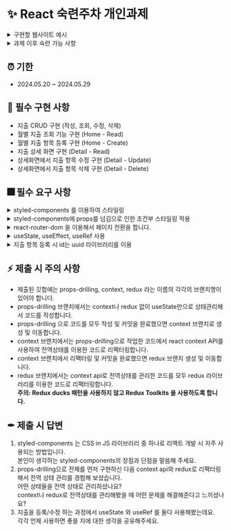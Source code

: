 # ✨ React 숙련주차 개인과제

<details>
  <summary>구현할 웹사이트 예시</summary>
  <br/>
  <ul>
    <li>홈 화면</li>
    <br/>
    <img width="800" alt="홈화면" src="https://github.com/butterbeetle/sparta-account-book/assets/50831567/fb8b9e29-a6c5-4a22-a2fd-e0528899b25a"> 
    <br/>
    <br/>
    <li>상세 화면</li>
    <br/>
    <img width="800" alt="상세화면" src="https://github.com/butterbeetle/sparta-account-book/assets/50831567/a81a26b8-9536-4daa-81e2-1397410ac064">
    <br/>
  </ul>
</details>
<details>
  <summary>과제 이후 숙련 가능 사항</summary>
  <div>
    <ul>
      <li>react-router-dom 을 활용한 페이지 이동처리</li>
      <li>styled-component 를 이용한 스타일링 적용</li>
      <li>context api 를 이용한 전역 상태 관리</li>
      <li>redux 를 이용한 전역 상태 관리</li>
    </ul>
  </div>
</details>

## ⏰ 기한
- 2024.05.20 ~ 2024.05.29

## 🎇 필수 구현 사항
- 지출 CRUD 구현 (작성, 조회, 수정, 삭제)
- 월별 지출 조회 기능 구현 (Home - Read)
- 월별 지출 항목 등록 구현 (Home - Create)
- 지출 상세 화면 구현 (Detail - Read)
- 상세화면에서 지출 항목 수정 구현 (Detail - Update)
- 상세화면에서 지출 항목 삭제 구현 (Detail - Delete)

## 🎆 필수 요구 사항

<details>
  <summary>styled-components 를 이용하여 스타일링</summary>
  <div>
    <ul>
      <li>인라인 스타일링이나 일반 css 파일을 이용한 스타일링 방식 지양 (이번 과제 한정)</li>
      <li>모든 태그를 styled-components 화 할 필요는 없으나 스타일링이 들어가는 경우는 styled-components 화 할 것</li>
    </ul>
</details>
    
<details>
  <summary>styled-components에 props를 넘김으로 인한 조건부 스타일링 적용</summary>
  <div>
    <ul>
      <li>월 선택 탭에 적용해 보세요</li>
    </ul>
</details>
    
<details>
  <summary>react-router-dom 을 이용해서 페이지 전환을 합니다.</summary>
  <div>
    <ul>
      <li>지출을 수정하기 위한 페이지 이동 시에 사용해주세요.</li>
    </ul>
</details>
    
<details>
  <summary>useState, useEffect, useRef 사용</summary>
  <div>
    <ul>
      <li>과제 안내 순서에 각각 어디에서 사용되면 좋을지 가이드를 드렸습니다. 해당 부분에서 위의 기능들을 각각 사용해주세요</li>
    </ul>
</details>
    
<details>
  <summary>지출 항목 등록 시 id는 uuid 라이브러리를 이용 </summary>
  <div>
    <ul>
      <li>(npm i uuid) or (yarn add uuid)</li>
    </ul>
</details>

## ⚡ 제출 시 주의 사항
- 제출된 깃헙에는 props-drilling, context, redux 라는 이름의 각각의 브랜치명이 있어야 합니다.
- props-drilling 브랜치에서는 context나 redux 없이 useState만으로 상태관리해서 코드를 작성합니다.
- props-drilling 으로 코드를 모두 작성 및 커밋을 완료했으면 context 브랜치로 생성 및 이동합니다.
- context 브랜치에서는 props-drilling으로 작업한 코드에서 react context API를 사용하여 전역상태를 이용한 코드로 리팩터링합니다.
- context 브랜치에서 리팩터링 및 커밋을 완료했으면 redux 브랜치 생성 및 이동합니다.
- redux 브랜치에서는 context api로 전역상태를 관리한 코드를 모두 redux 라이브러리를 이용한 코드로 리팩터링합니다.<br/>
  **주의: Redux ducks 패턴을 사용하지 않고 Redux Toolkits 을 사용하도록 합니다.**

## ✒ 제출 시 답변
1. styled-components 는 CSS in JS 라이브러리 중 하나로 리액트 개발 시 자주 사용되는 방법입니다. <br/>본인이 생각하는 styled-components의 장점과 단점을 말씀해 주세요.
2. props-drilling으로 전체를 먼저 구현하신 다음 context api와 redux로 리팩터링해서 전역 상태 관리를 경험해 보셨습니다. <br/>어떤 상태들을 전역 상태로 관리하셨나요? <br/>context나 redux로 전역상태를 관리해봤을 때 어떤 문제를 해결해준다고 느끼셨나요?
3. 지출을 등록/수정 하는 과정에서 useState 와 useRef 를 둘다 사용해봤는데요. <br/>각각 언제 사용하면 좋을 지에 대한 생각을 공유해주세요.
